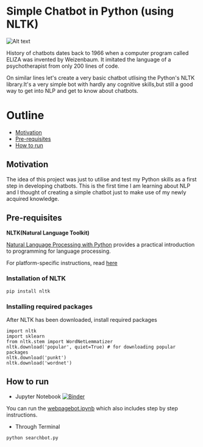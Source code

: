 # Simple Chatbot in Python (using NLTK)

![Alt text]()

History of chatbots dates back to 1966 when a computer program called ELIZA was invented by Weizenbaum. It imitated the language of a psychotherapist from only 200 lines of code.

On similar lines let's create a very basic chatbot utlising the Python's NLTK library.It's a very simple bot with hardly any cognitive skills,but still a good way to get into NLP and get to know about chatbots.

# Outline
* [Motivation](#motivation)
* [Pre-requisites](#pre-requisites)
* [How to run](#how-to-run)


## Motivation
The idea of this project was just to utilise and test my Python skills as a first step in developing chatbots. This is the first time I am learning about NLP and I thought of creating a simple chatbot just to make use of my newly acquired knowledge.

## Pre-requisites
**NLTK(Natural Language Toolkit)**

[Natural Language Processing with Python](http://www.nltk.org/book/) provides a practical introduction to programming for language processing.

For platform-specific instructions, read [here](https://www.nltk.org/install.html)

### Installation of NLTK
```
pip install nltk
```
### Installing required packages
After NLTK has been downloaded, install required packages
```
import nltk
import sklearn
from nltk.stem import WordNetLemmatizer
nltk.download('popular', quiet=True) # for downloading popular packages
nltk.download('punkt') 
nltk.download('wordnet') 
```
## How to run
* Jupyter Notebook [![Binder](https://mybinder.org/badge_logo.svg)](https://mybinder.org/v2/gh/codeliteratur/SearchWebpageBot/0c11023f1a3c0d07578e2e8e1f9e5e13048c0fac)

You can run the [webpagebot.ipynb](https://github.com/codeliteratur/SearchWebpageBot/blob/master/webpagebot.ipynb) which also includes step by step instructions.
* Through Terminal
```
python searchbot.py
